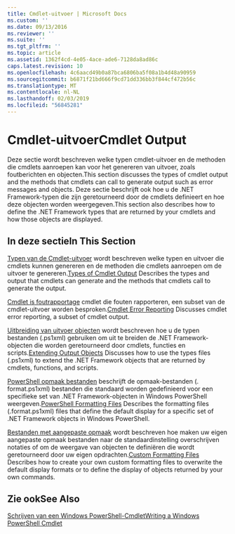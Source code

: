 ```yaml
---
title: Cmdlet-uitvoer | Microsoft Docs
ms.custom: ''
ms.date: 09/13/2016
ms.reviewer: ''
ms.suite: ''
ms.tgt_pltfrm: ''
ms.topic: article
ms.assetid: 1362f4cd-4e05-4ace-ade6-7128da8ad86c
caps.latest.revision: 10
ms.openlocfilehash: 4c6aacd49b0a87bca6806ba5f08a1b4d48a90959
ms.sourcegitcommit: b6871f21bd666f9cd71dd336bb3f844cf472b56c
ms.translationtype: MT
ms.contentlocale: nl-NL
ms.lasthandoff: 02/03/2019
ms.locfileid: "56845281"
---
```

# <a name="cmdlet-output"></a><span data-ttu-id="10e58-102">Cmdlet-uitvoer</span><span class="sxs-lookup"><span data-stu-id="10e58-102">Cmdlet Output</span></span>

<span data-ttu-id="10e58-103">Deze sectie wordt beschreven welke typen cmdlet-uitvoer en de methoden die cmdlets aanroepen kan voor het genereren van uitvoer, zoals foutberichten en objecten.</span><span class="sxs-lookup"><span data-stu-id="10e58-103">This section discusses the types of cmdlet output and the methods that cmdlets can call to generate output such as error messages and objects.</span></span> <span data-ttu-id="10e58-104">Deze sectie beschrijft ook hoe u de .NET Framework-typen die zijn geretourneerd door de cmdlets definieert en hoe deze objecten worden weergegeven.</span><span class="sxs-lookup"><span data-stu-id="10e58-104">This section also describes how to define the .NET Framework types that are returned by your cmdlets and how those objects are displayed.</span></span>

## <a name="in-this-section"></a><span data-ttu-id="10e58-105">In deze sectie</span><span class="sxs-lookup"><span data-stu-id="10e58-105">In This Section</span></span>

<span data-ttu-id="10e58-106">[Typen van de Cmdlet-uitvoer](./types-of-cmdlet-output.md) wordt beschreven welke typen en uitvoer die cmdlets kunnen genereren en de methoden die cmdlets aanroepen om de uitvoer te genereren.</span><span class="sxs-lookup"><span data-stu-id="10e58-106">[Types of Cmdlet Output](./types-of-cmdlet-output.md) Describes the types and output that cmdlets can generate and the methods that cmdlets call to generate the output.</span></span>

<span data-ttu-id="10e58-107">[Cmdlet is foutrapportage](./cmdlet-error-reporting.md) cmdlet die fouten rapporteren, een subset van de cmdlet-uitvoer worden besproken.</span><span class="sxs-lookup"><span data-stu-id="10e58-107">[Cmdlet Error Reporting](./cmdlet-error-reporting.md) Discusses cmdlet error reporting, a subset of cmdlet output.</span></span>

<span data-ttu-id="10e58-108">[Uitbreiding van uitvoer objecten](./extending-output-objects.md) wordt beschreven hoe u de typen bestanden (.ps1xml) gebruiken om uit te breiden de .NET Framework-objecten die worden geretourneerd door cmdlets, functies en scripts.</span><span class="sxs-lookup"><span data-stu-id="10e58-108">[Extending Output Objects](./extending-output-objects.md) Discusses how to use the types files (.ps1xml) to extend the .NET Framework objects that are returned by cmdlets, functions, and scripts.</span></span>

<span data-ttu-id="10e58-109">[PowerShell opmaak bestanden](../format/powershell-formatting-files.md) beschrijft de opmaak-bestanden (. format.ps1xml) bestanden die standaard worden gedefinieerd voor een specifieke set van .NET Framework-objecten in Windows PowerShell weergeven.</span><span class="sxs-lookup"><span data-stu-id="10e58-109">[PowerShell Formatting Files](../format/powershell-formatting-files.md) Describes the formatting files (.format.ps1xml) files that define the default display for a specific set of .NET Framework objects in Windows PowerShell.</span></span>

<span data-ttu-id="10e58-110">[Bestanden met aangepaste opmaak](./custom-formatting-files.md) wordt beschreven hoe maken uw eigen aangepaste opmaak bestanden naar de standaardinstelling overschrijven notaties of om de weergave van objecten te definiëren die wordt geretourneerd door uw eigen opdrachten.</span><span class="sxs-lookup"><span data-stu-id="10e58-110">[Custom Formatting Files](./custom-formatting-files.md) Describes how to create your own custom formatting files to overwrite the default display formats or to define the display of objects returned by your own commands.</span></span>

## <a name="see-also"></a><span data-ttu-id="10e58-111">Zie ook</span><span class="sxs-lookup"><span data-stu-id="10e58-111">See Also</span></span>

[<span data-ttu-id="10e58-112">Schrijven van een Windows PowerShell-Cmdlet</span><span class="sxs-lookup"><span data-stu-id="10e58-112">Writing a Windows PowerShell Cmdlet</span></span>](./writing-a-windows-powershell-cmdlet.md)
